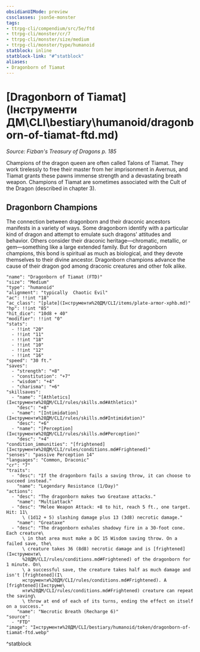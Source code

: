 ```yaml
---
obsidianUIMode: preview
cssclasses: json5e-monster
tags:
- ttrpg-cli/compendium/src/5e/ftd
- ttrpg-cli/monster/cr/7
- ttrpg-cli/monster/size/medium
- ttrpg-cli/monster/type/humanoid
statblock: inline
statblock-link: "#^statblock"
aliases:
- Dragonborn of Tiamat
---
```

# [Dragonborn of Tiamat](Інструменти ДМ\CLI\bestiary\humanoid/dragonborn-of-tiamat-ftd.md)
*Source: Fizban's Treasury of Dragons p. 185*  

Champions of the dragon queen are often called Talons of Tiamat. They work tirelessly to free their master from her imprisonment in Avernus, and Tiamat grants these pawns immense strength and a devastating breath weapon. Champions of Tiamat are sometimes associated with the Cult of the Dragon (described in chapter 3).

## Dragonborn Champions

The connection between dragonborn and their draconic ancestors manifests in a variety of ways. Some dragonborn identify with a particular kind of dragon and attempt to emulate such dragons' attitudes and behavior. Others consider their draconic heritage—chromatic, metallic, or gem—something like a large extended family. But for dragonborn champions, this bond is spiritual as much as biological, and they devote themselves to their divine ancestor. Dragonborn champions advance the cause of their dragon god among draconic creatures and other folk alike.

```statblock
"name": "Dragonborn of Tiamat (FTD)"
"size": "Medium"
"type": "humanoid"
"alignment": "typically  Chaotic Evil"
"ac": !!int "18"
"ac_class": "[plate](Інструменти%20ДМ/CLI/items/plate-armor-xphb.md)"
"hp": !!int "85"
"hit_dice": "10d8 + 40"
"modifier": !!int "0"
"stats":
  - !!int "20"
  - !!int "11"
  - !!int "18"
  - !!int "10"
  - !!int "12"
  - !!int "16"
"speed": "30 ft."
"saves":
  - "strength": "+8"
  - "constitution": "+7"
  - "wisdom": "+4"
  - "charisma": "+6"
"skillsaves":
  - "name": "[Athletics](Інструменти%20ДМ/CLI/rules/skills.md#Athletics)"
    "desc": "+8"
  - "name": "[Intimidation](Інструменти%20ДМ/CLI/rules/skills.md#Intimidation)"
    "desc": "+6"
  - "name": "[Perception](Інструменти%20ДМ/CLI/rules/skills.md#Perception)"
    "desc": "+4"
"condition_immunities": "[frightened](Інструменти%20ДМ/CLI/rules/conditions.md#Frightened)"
"senses": "passive Perception 14"
"languages": "Common, Draconic"
"cr": "7"
"traits":
  - "desc": "If the dragonborn fails a saving throw, it can choose to succeed instead."
    "name": "Legendary Resistance (1/Day)"
"actions":
  - "desc": "The dragonborn makes two Greataxe attacks."
    "name": "Multiattack"
  - "desc": "Melee Weapon Attack: +8 to hit, reach 5 ft., one target. Hit: 11\
      \ (1d12 + 5) slashing damage plus 13 (3d8) necrotic damage."
    "name": "Greataxe"
  - "desc": "The dragonborn exhales shadowy fire in a 30-foot cone. Each creature\
      \ in that area must make a DC 15 Wisdom saving throw. On a failed save, the\
      \ creature takes 36 (8d8) necrotic damage and is [frightened](Інструменти\
      %20ДМ/CLI/rules/conditions.md#Frightened) of the dragonborn for 1 minute. On\
      \ a successful save, the creature takes half as much damage and isn't [frightened](І\
      нструменти%20ДМ/CLI/rules/conditions.md#Frightened). A [frightened](Інструме\
      нти%20ДМ/CLI/rules/conditions.md#Frightened) creature can repeat the saving\
      \ throw at end of each of its turns, ending the effect on itself on a success."
    "name": "Necrotic Breath (Recharge 6)"
"source":
  - "FTD"
"image": "Інструменти%20ДМ/CLI/bestiary/humanoid/token/dragonborn-of-tiamat-ftd.webp"
```
^statblock
